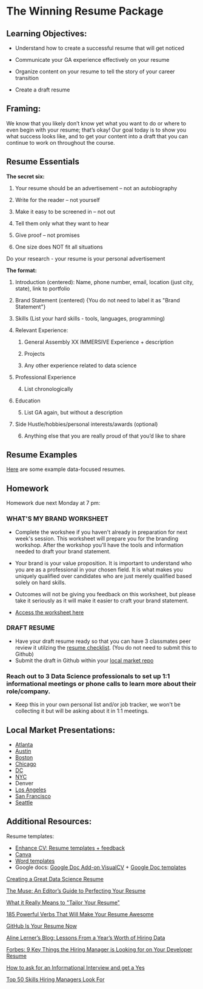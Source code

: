 # The Winning Resume Package

## Learning Objectives:

* Understand how to create a successful resume that will get noticed

* Communicate your GA experience effectively on your resume 

* Organize content on your resume to tell the story of your career transition

* Create a draft resume 


## Framing: 

We know that you likely don’t know yet what you want to do or where to even begin with your resume; that’s okay! Our goal today is to show you what success looks like, and to get your content into a draft that you can continue to work on throughout the course.

## Resume Essentials

**The secret six:**

1. Your resume should be an advertisement – not an autobiography

2. Write for the reader – not yourself

3. Make it easy to be screened in – not out

4. Tell them only what they want to hear

5. Give proof – not promises

6. One size does NOT fit all situations

Do your research - your resume is your personal advertisement

**The format:**

1. Introduction (centered): Name, phone number, email, location (just city, state), link to portfolio

2. Brand Statement (centered) {You do not need to label it as "Brand Statement"}

3. Skills (List your hard skills - tools, languages, programming)

4. Relevant Experience:

    1. General Assembly XX IMMERSIVE Experience + description

    2. Projects

    3. Any other experience related to data science

5. Professional Experience

    4. List chronologically

6. Education

    5. List GA again, but without a description

7. Side Hustle/hobbies/personal interests/awards (optional)

    6. Anything else that you are really proud of that you’d like to share

## Resume Examples
[Here](https://drive.google.com/open?id=0B2111_pgbRHrWDhjME1OR21jNWM) are some example data-focused resumes.  

## Homework 
Homework due next Monday at 7 pm:

### WHAT'S MY BRAND WORKSHEET
- Complete the workshee if you haven't already in preparation for next week's session. This worksheet will prepare you for the branding workshop. After the workshop you'll have the tools and information needed to draft your brand statement. 

- Your brand is your value proposition. It is important to understand who you are as a professional in your chosen field. It is what makes you uniquely qualified over candidates who are just merely qualified based solely on hard skills. 

- Outcomes will not be giving you feedback on this worksheet, but please take it seriously as it will make it easier to craft your brand statement.

- [Access the worksheet here](https://docs.google.com/forms/d/e/1FAIpQLSc9PPBX7vEuNaHHfgWy9JwKGFTAiogpKN917wKmgcnKEGWA8w/viewform) 

### DRAFT RESUME

- Have your draft resume ready so that you can have 3 classmates peer review it utilzing the [resume checklist](https://docs.google.com/document/d/1J4qzuMSKqSGQAttJTPRhTXZAStojdYjWyUrF9XxGXwU/edit?usp=sharing). (You do not need to submit this to Github) 
- Submit the draft in Github within your [local market repo](https://github.com/ga-students/dsiplusoutcomes/blob/master/SubmittingHW.md)

### Reach out to 3 Data Science professionals to set up 1:1 informational meetings or phone calls to learn more about their role/company.

- Keep this in your own personal list and/or job tracker, we won't be collecting it but will be asking about it in 1:1 meetings.

## Local Market Presentations:

- [Atlanta](https://docs.google.com/presentation/d/13dF0O1HiZTp6FRQDLWJ5tC1tFB_mh9Qsc1ZH2fBh9hY/edit)
- [Austin](https://drive.google.com/open?id=17wNfoBitl0gVOycsMTkBD_AULZeDbu1m)
- [Boston](https://drive.google.com/open?id=1C5E8xVeRuQiYOLqn4__j2gDfKyTdS_oJ)
- [Chicago](https://drive.google.com/drive/folders/0B79n4qzQBXGkZkQ5M0pOZVhwOEE)
- [DC](https://drive.google.com/open?id=1j61VowTJKQymV8hrODzDpgR87LiVNj8T)
- [NYC](https://docs.google.com/presentation/d/1-GOHmpZDHk26voj_XCbwcTCDC95X3_SJnms1lsyH5GE/edit)
- Denver
- [Los Angeles](https://drive.google.com/drive/folders/0B2TA2w6EftvNeWJzaTJTbjNSLTQ)
- [San Francisco](https://drive.google.com/file/d/0B5K--i6yxjUjd01HVmVEZXdvVzQ/view?usp=sharing)
- [Seattle](https://docs.google.com/presentation/d/1mo3YzZ1AhfggsHgHJPIYHjdsuhZ_ulN0CEiK8YjKPo8/edit)

## Additional Resources:

Resume templates: 

- [Enhance CV: Resume templates + feedback](https://enhancv.com/) 
- [Canva](https://www.canva.com/create/resumes/)
- [Word templates](https://www.themuse.com/advice/275-free-resume-templates-you-can-use-right-now?utm_source=Sailthru&utm_medium=email&utm_term=Daily%20Email%20List&utm_campaign=275%20Free%20Resume%20Templates%20That%27ll%20Make%20Your%20Life%20Easier)
- Google docs: [Google Doc Add-on VisualCV](https://www.visualcv.com/www/google-docs-resume-templates/)  + [Google Doc templates](https://docs.google.com/document/u/0/)

[Creating a Great Data Science Resume](http://will-stanton.com/creating-a-great-data-science-resume) 

[The Muse: An Editor’s Guide to Perfecting Your Resume](https://www.themuse.com/advice/an-editors-guide-to-perfecting-your-resume)

[What it Really Means to "Tailor Your Resume"](https://www.themuse.com/advice/what-it-really-means-to-tailor-your-resume)

[185 Powerful Verbs That Will Make Your Resume Awesome](https://www.themuse.com/advice/185-powerful-verbs-that-will-make-your-resume-awesome)

[GitHub Is Your Resume Now](https://anti-pattern.com/github-is-your-resume-now)

[Aline Lerner’s Blog: Lessons From a Year’s Worth of Hiring Data](http://blog.alinelerner.com/lessons-from-a-years-worth-of-hiring-data/)

[Forbes: 9 Key Things the Hiring Manager is Looking for on Your Developer Resume](http://www.forbes.com/sites/dailymuse/2016/02/09/9-key-things-the-hiring-manager-is-looking-for-on-your-developer-resume/#2d0f465234e8)

[How to ask for an Informational Interview and get a Yes](https://www.themuse.com/advice/how-to-ask-for-an-informational-interview-and-get-a-yes)

[Top 50 Skills Hiring Managers Look For](https://www.linkedin.com/pulse/here-skills-hiring-managers-50-linkedin-top-companies-pope-chappell?published=t)
